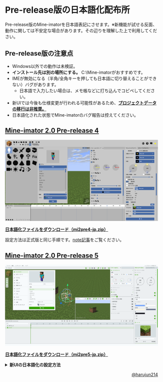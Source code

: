 # Pre-release版の日本語化配布所
Pre-release版のMine-imatorを日本語表記にさせます。※新機能が試せる反面、動作に関しては不安定な場合があります。その辺りを理解した上で利用してください。
## Pre-release版の注意点
- Windows以外での動作は未検証。  
- **インストール先は別の場所にする。** C:\Mine-imatorがおすすめです。  
- IMEが無効になる（半角/全角キーを押しても日本語に切り替えることができない）バグがあります。  
  - 日本語で入力したい場合は、メモ帳などに打ち込んでコピペしてください。  
- 新UIでは今後も仕様変更が行われる可能性があるため、**[プロジェクトデータの移行は非推奨。](https://twitter.com/NimiKitamura/status/1595817183896080386)**  
- 日本語化された状態でMine-imatorのバグ報告は控えてください。  

## [Mine-imator 2.0 Pre-release 4](https://www.mineimatorforums.com/index.php?/topic/88756-mine-imator-20-pre-release-1/)
![img1](https://raw.githubusercontent.com/harujun214/mineimator-jp/master/img/img1.png)

<a href="https://firestorage.jp/download/10b41b88ce1b0fb7f57bc9fb480e83e40cb457c8" target="_blank"><b>日本語化ファイルをダウンロード（mi2pre4-jp.zip）</b></a>

設定方法は正式版と同じ手順です。[note記事](https://note.com/harujun214/n/n70d7a7e397c6#57f84616-8f15-4a5e-a5c1-2a0490a42984)をご覧ください。

## [Mine-imator 2.0 Pre-release 5](https://www.mineimatorforums.com/index.php?/topic/89976-mine-imator-20-pre-release-5-phase-2/)
![img2](https://raw.githubusercontent.com/harujun214/mineimator-jp/master/img/img2.png)

<a href="https://firestorage.jp/download/5c5e60d46cb0710ebbee91822c50700dd2989d9a" target="_blank"><b>日本語化ファイルをダウンロード（mi2pre5-jp.zip）</b></a>

<details markdown=1><summary markdown="span"><strong>新UIの日本語化の設定方法</strong></summary>

1. 解凍後に出てきた**Data**フォルダをそのまま**Mine-imatorフォルダ内**に上書きします。
![set1](https://raw.githubusercontent.com/harujun214/mineimator-jp/master/img/set1.png)
2. Mine-imatorを起動します。起動したら「**New Project**」をクリックして新しいプロジェクトを作ります。
![set2](https://raw.githubusercontent.com/harujun214/mineimator-jp/master/img/set2.png)
3. 画面左上のメニューの**Edit**タブから「**Preferences...**」をクリックして環境設定を開きます。
![set3](https://raw.githubusercontent.com/harujun214/mineimator-jp/master/img/set3.png)
4. 新しく表示されるパネルの中から「**INTERFACE**」を選択してください。「**Language**」を選択して、「**日本語**」に変更します。
![set4](https://raw.githubusercontent.com/harujun214/mineimator-jp/master/img/set4.png)
</details>

<p align="right"><a href="https://twitter.com/intent/follow?screen_name=harujun214" target="_blank">@harujun214</a></p>
